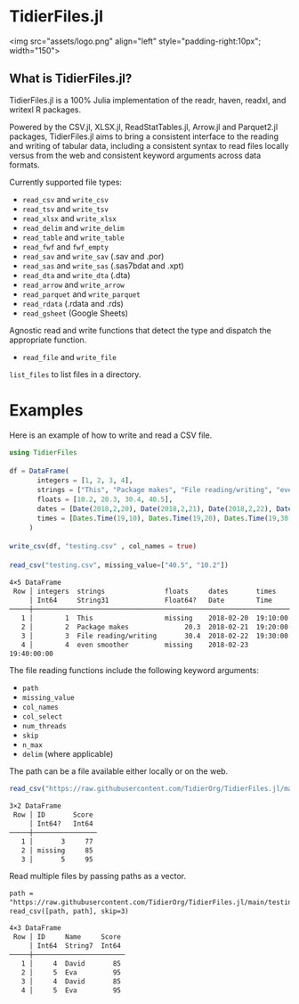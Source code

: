 # TidierFiles.jl

<img src="assets/logo.png" align="left" style="padding-right:10px"; width="150"></img>

## What is TidierFiles.jl?

TidierFiles.jl is a 100% Julia implementation of the readr, haven, readxl, and writexl R packages.

Powered by the CSV.jl, XLSX.jl, ReadStatTables.jl, Arrow.jl and Parquet2.jl packages, TidierFiles.jl aims to bring a consistent interface to the reading and writing of tabular data, including a consistent syntax to read files locally versus from the web and consistent keyword arguments across data formats.


Currently supported file types:
- `read_csv` and `write_csv`
- `read_tsv` and `write_tsv`
- `read_xlsx` and `write_xlsx`
- `read_delim` and `write_delim`
- `read_table` and `write_table`
- `read_fwf` and `fwf_empty`
- `read_sav` and `write_sav` (.sav and .por)
- `read_sas` and `write_sas` (.sas7bdat and .xpt)
- `read_dta` and `write_dta` (.dta) 
- `read_arrow` and `write_arrow`
- `read_parquet` and `write_parquet`
- `read_rdata` (.rdata and .rds)
- `read_gsheet` (Google Sheets)

Agnostic read and write functions that detect the type and dispatch the appropriate function. 
- `read_file` and `write_file` 

`list_files` to list files in a directory.

# Examples

Here is an example of how to write and read a CSV file.

```julia
using TidierFiles

df = DataFrame(
       integers = [1, 2, 3, 4],
       strings = ["This", "Package makes", "File reading/writing", "even smoother"],
       floats = [10.2, 20.3, 30.4, 40.5],
       dates = [Date(2018,2,20), Date(2018,2,21), Date(2018,2,22), Date(2018,2,23)],
       times = [Dates.Time(19,10), Dates.Time(19,20), Dates.Time(19,30), Dates.Time(19,40)]
     )

write_csv(df, "testing.csv" , col_names = true)

read_csv("testing.csv", missing_value=["40.5", "10.2"])
```

```
4×5 DataFrame
 Row │ integers  strings               floats     dates       times    
     │ Int64     String31              Float64?   Date        Time     
─────┼─────────────────────────────────────────────────────────────────
   1 │        1  This                  missing    2018-02-20  19:10:00
   2 │        2  Package makes              20.3  2018-02-21  19:20:00
   3 │        3  File reading/writing       30.4  2018-02-22  19:30:00
   4 │        4  even smoother         missing    2018-02-23  19:40:00:00
```

The file reading functions include the following keyword arguments:
- `path`
- `missing_value`
- `col_names`
- `col_select`
- `num_threads`
- `skip`
- `n_max`
- `delim` (where applicable)

The path can be a file available either locally or on the web.

```julia
read_csv("https://raw.githubusercontent.com/TidierOrg/TidierFiles.jl/main/testing_files/csvtest.csv", skip = 2, n_max = 3, col_select = ["ID", "Score"], missing_value = ["4"])
```
```
3×2 DataFrame
 Row │ ID       Score 
     │ Int64?   Int64 
─────┼────────────────
   1 │       3     77
   2 │ missing     85
   3 │       5     95
```

Read multiple files by passing paths as a vector. 
```
path = "https://raw.githubusercontent.com/TidierOrg/TidierFiles.jl/main/testing_files/csvtest.csv"
read_csv([path, path], skip=3)
```
```
4×3 DataFrame
 Row │ ID     Name     Score 
     │ Int64  String7  Int64 
─────┼───────────────────────
   1 │     4  David       85
   2 │     5  Eva         95
   3 │     4  David       85
   4 │     5  Eva         95
```